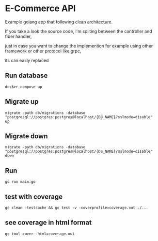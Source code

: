 # E-Commerce API
Example golang app that following clean architecture.

If you take a look the source code, i'm spliting between the controller and fiber handler,

just in case you want to change the implemention for example using other framework or other protocol like grpc,

its can easly replaced

## Run database
`docker-compose up`

## Migrate up
`migrate -path db/migrations -database "postgresql://postgres:postgres@localhost/{DB_NAME}?sslmode=disable" up`

## Migrate down
`migrate -path db/migrations -database "postgresql://postgres:postgres@localhost/{DB_NAME}?sslmode=disable" down`

## Run
`go run main.go`

## test with coverage
`go clean -testcache && go test -v -coverprofile=coverage.out ./...`

## see coverage in html format
`go tool cover -html=coverage.out`
